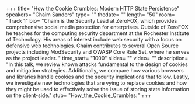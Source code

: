 +++
title= "How the Cookie Crumbles: Modern HTTP State Persistence"
speakers= "Chaim Sanders"
type= ""
thedate= ""
length= "50"
room= "Track 1"
bio= "Chaim is the Security Lead at ZeroFOX, which provides comprehensive social media protection for enterprises. Outside of ZeroFOX he teaches for the computing security department at the Rochester Institute of Technology. His areas of interest include web security with a focus on defensive web technologies. Chaim contributes to several Open Source projects including ModSecurity and OWASP Core Rule Set, where he serves as the project leader. "
time_start= "1000"
slides= ""
video= ""
description= "In this talk, we review known attacks fundamental to the design of cookies and mitigation strategies. Additionally, we compare how various browsers and libraries handle cookies and the security implications that follow. Lastly, we investigate new technologies that are vying to replace cookies and how they might be used to effectively solve the issue of storing state information on the client-side."
stub= "How_the_Cookie_Crumbles:"
+++